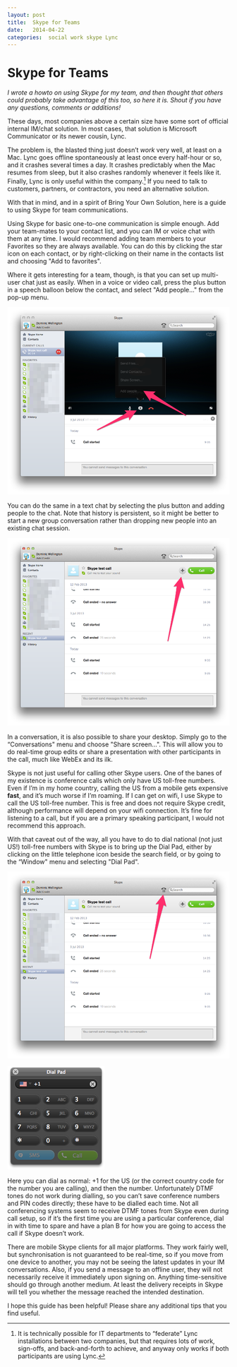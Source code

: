 ```yaml
---
layout: post
title:  Skype for Teams 
date:   2014-04-22 
categories:  social work skype Lync 
---
```


# Skype for Teams


*I wrote a howto on using Skype for my team, and then thought that others could probably take advantage of this too, so here it is. Shout if you have any questions, comments or additions!*

These days, most companies above a certain size have some sort of official internal IM/chat solution. In most cases, that solution is Microsoft Communicator or its newer cousin, Lync.

The problem is, the blasted thing just doesn’t *work* very well, at least on a Mac. Lync goes offline spontaneously at least once every half-hour or so, and it crashes several times a day. It crashes predictably when the Mac resumes from sleep, but it also crashes randomly whenever it feels like it. Finally, Lync is only useful within the company.[^1] If you need to talk to customers, partners, or contractors, you need an alternative solution.

With that in mind, and in a spirit of Bring Your Own Solution, here is a guide to using Skype for team communications.

Using Skype for basic one-to-one communication is simple enough. Add your team-mates to your contact list, and you can IM or voice chat with them at any time. I would recommend adding team members to your Favorites so they are always available. You can do this by clicking the star icon on each contact, or by right-clicking on their name in the contacts list and choosing "Add to favorites".

Where it gets interesting for a team, though, is that you can set up multi-user chat just as easily. When in a voice or video call, press the plus button in a speech balloon below the contact, and select "Add people…" from the pop-up menu.

![](/images/unknown_filename.318.png)

You can do the same in a text chat by selecting the plus button and adding people to the chat. Note that history is persistent, so it might be better to start a new group conversation rather than dropping new people into an existing chat session.

![](/images/unknown_filename.317.png)

In a conversation, it is also possible to share your desktop. Simply go to the “Conversations" menu and choose "Share screen…". This will allow you to do real-time group edits or share a presentation with other participants in the call, much like WebEx and its ilk.

Skype is not just useful for calling other Skype users. One of the banes of my existence is conference calls which only have US toll-free numbers. Even if I’m in my home country, calling the US from a mobile gets expensive **fast**, and it’s much worse if I’m roaming. If I can get on wifi, I use Skype to call the US toll-free number. This is free and does not require Skype credit, although performance will depend on your wifi connection. It’s fine for listening to a call, but if you are a primary speaking participant, I would not recommend this approach.

With that caveat out of the way, all you have to do to dial national (not just US!) toll-free numbers with Skype is to bring up the Dial Pad, either by clicking on the little telephone icon beside the search field, or by going to the “Window" menu and selecting "Dial Pad".

![](/images/unknown_filename.319.png)

![](/images/unknown_filename.316.png)

Here you can dial as normal: +1 for the US (or the correct country code for the number you are calling), and then the number. Unfortunately DTMF tones do not work during dialling, so you can’t save conference numbers and PIN codes directly; these have to be dialled each time. Not all conferencing systems seem to receive DTMF tones from Skype even during call setup, so if it’s the first time you are using a particular conference, dial in with time to spare and have a plan B for how you are going to access the call if Skype doesn’t work.

There are mobile Skype clients for all major platforms. They work fairly well, but synchronisation is not guaranteed to be real-time, so if you move from one device to another, you may not be seeing the latest updates in your IM conversations. Also, if you send a message to an offline user, they will not necessarily receive it immediately upon signing on. Anything time-sensitive should go through another medium. At least the delivery receipts in Skype will tell you whether the message reached the intended destination.

I hope this guide has been helpful! Please share any additional tips that you find useful.

[^1]: It is technically possible for IT departments to “federate” Lync installations between two companies, but that requires lots of work, sign-offs, and back-and-forth to achieve, and anyway only works if both participants are using Lync.

